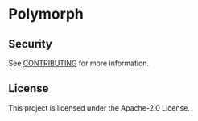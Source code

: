 # Polymorph

## Security

See [CONTRIBUTING](CONTRIBUTING.md#security-issue-notifications) for more information.

## License

This project is licensed under the Apache-2.0 License.
